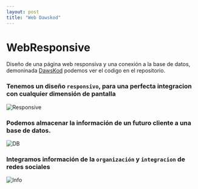 ```yaml
---
layout: post
title: "Web Dawskod"
---
```


# WebResponsive
Diseño de una página web responsiva y una conexión a la base de datos, demoninada [DawsKod](https://github.com/F3rnandom/WebResponsive) podemos ver el codigo en el repositorio.

### Tenemos un diseño `responsivo`, para una perfecta integracion con cualquier dimensión de pantalla

![Responsive](https://user-images.githubusercontent.com/43678195/184551758-b004cce5-f536-4f34-9801-4e904189dc37.png)

### Podemos almacenar la información de un futuro cliente a una base de datos.

![DB](https://user-images.githubusercontent.com/43678195/184551770-c1cde0d0-eab3-4692-94a2-3fd975466ac1.png)

### Integramos información de la `organización` y `integracion` de redes sociales

![Info](https://user-images.githubusercontent.com/43678195/184551808-d106fe0a-548b-4ddb-8196-86a76e75c846.png)
